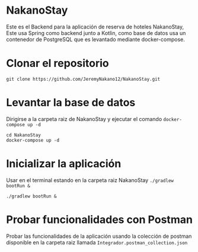 # NakanoStay
Este es el Backend para la aplicación de reserva de hoteles NakanoStay, Este usa Spring como backend junto a Kotlin, como base de datos usa un contenedor de PostgreSQL que es levantado mediante docker-compose.

# Clonar el repositorio

```
git clone https://github.com/JeremyNakano12/NakanoStay.git
```

# Levantar la base de datos
Dirigirse a la carpeta raiz de NakanoStay y ejecutar el comando `docker-compose up -d`

```
cd NakanoStay
docker-compose up -d
```

# Inicializar la aplicación
Usar en el terminal estando en la carpeta raiz NakanoStay `./gradlew bootRun &`

```
./gradlew bootRun &
```

# Probar funcionalidades con Postman
Probar las funcionalidades de la aplicación usando la colección de postman disponible en la carpeta raiz llamada `Integrador.postman_collection.json`

